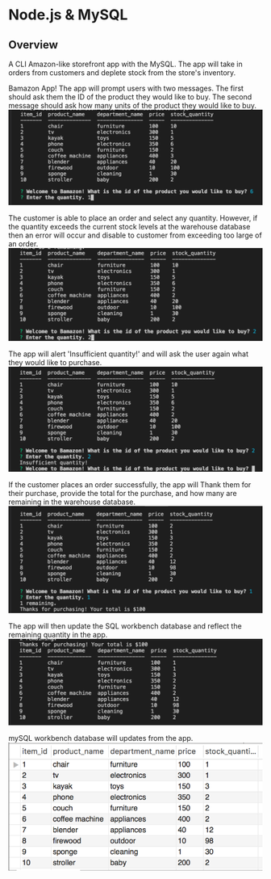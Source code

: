 # Node.js & MySQL
## Overview
A CLI Amazon-like storefront app with the MySQL. The app will take in orders from customers and deplete stock from the store's inventory. 

Bamazon App! The app will prompt users with two messages.
The first should ask them the ID of the product they would like to buy.
The second message should ask how many units of the product they would like to buy.
![Purchase](./images/Purchase1.png)

The customer is able to place an order and select any quantity. However, if the quantity exceeds the current stock levels at the warehouse database then an error will occur and disable to customer from exceeding too large of an order.
![Insufficient1](./images/Insufficient1.png)

The app will alert 'Insufficient quantity!' and will ask the user again what they would like to purchase.
![Insufficient2](./images/Insufficient2.png)

If the customer places an order successfully, the app will Thank them for their purchase, provide the total for the purchase, and how many are remaining in the warehouse database.
![total](./images/total.png)

The app will then update the SQL workbench database and reflect the remaining quantity in the app.
![stockinventory](./images/stockinventory.png)

mySQL workbench database will updates from the app.
![mysqldatabase](./images/mysql.png)

